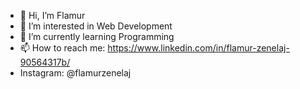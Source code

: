 - 👋 Hi, I’m Flamur
- 👀 I’m interested in Web Development
- 🌱 I’m currently learning Programming
- 📫 How to reach me: https://www.linkedin.com/in/flamur-zenelaj-90564317b/
- Instagram: @flamurzenelaj

